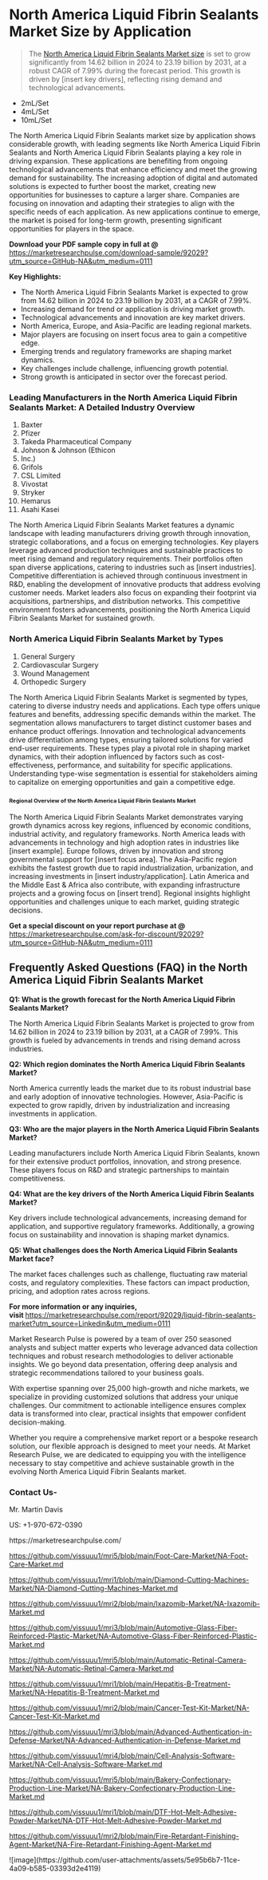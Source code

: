 <h1>North America Liquid Fibrin Sealants Market&nbsp;Size by Application</h1><blockquote><p>The <a href="https://marketresearchpulse.com/download-sample/92029?utm_source=GitHub-NA&amp;utm_medium=0111">North America Liquid Fibrin Sealants Market size</a> is set to grow significantly from 14.62 billion in 2024 to 23.19 billion by 2031, at a robust CAGR of 7.99% during the forecast period. This growth is driven by [insert key drivers], reflecting rising demand and technological advancements.</p></blockquote><ul><li>2mL/Set<li> 4mL/Set<li> 10mL/Set</li></ul><p>The North America Liquid Fibrin Sealants market size by application shows considerable growth, with leading segments like North America Liquid Fibrin Sealants and North America Liquid Fibrin Sealants playing a key role in driving expansion. These applications are benefiting from ongoing technological advancements that enhance efficiency and meet the growing demand for sustainability. The increasing adoption of digital and automated solutions is expected to further boost the market, creating new opportunities for businesses to capture a larger share. Companies are focusing on innovation and adapting their strategies to align with the specific needs of each application. As new applications continue to emerge, the market is poised for long-term growth, presenting significant opportunities for players in the space.</p><p><strong>Download your PDF sample copy in full at @ </strong><a href="https://marketresearchpulse.com/download-sample/92029?utm_source=GitHub-NA&amp;utm_medium=0111">https://marketresearchpulse.com/download-sample/92029?utm_source=GitHub-NA&amp;utm_medium=0111</a></p><p><strong>Key Highlights: </strong></p><ul><li>The North America Liquid Fibrin Sealants Market is expected to grow from 14.62 billion in 2024 to 23.19 billion by 2031, at a CAGR of 7.99%.</li><li>Increasing demand for trend or application is driving market growth.</li><li>Technological advancements and innovation are key market drivers.</li><li>North America, Europe, and Asia-Pacific are leading regional markets.</li><li>Major players are focusing on insert focus area to gain a competitive edge.</li><li>Emerging trends and regulatory frameworks are shaping market dynamics.</li><li>Key challenges include challenge, influencing growth potential.</li><li>Strong growth is anticipated in sector over the forecast period.</li></ul><h3>Leading Manufacturers in the North America Liquid Fibrin Sealants Market: A Detailed Industry Overview</h3><ol><li>Baxter</li><li>Pfizer</li><li>Takeda Pharmaceutical Company</li><li>Johnson & Johnson (Ethicon</li><li>Inc.)</li><li>Grifols</li><li>CSL Limited</li><li>Vivostat</li><li>Stryker</li><li>Hemarus</li><li>Asahi Kasei</li></ol><div class="flex max-w-full flex-col flex-grow"><div class="min-h-8 text-message flex w-full flex-col items-end gap-2 whitespace-normal break-words [.text-message+&amp;]:mt-5" dir="auto" data-message-author-role="assistant" data-message-id="fd8432e4-4910-450d-b182-61b7bfb0a01f" data-message-model-slug="gpt-4o"><div class="flex w-full flex-col gap-1 empty:hidden first:pt-[3px]"><div class="markdown prose w-full break-words dark:prose-invert light"><p>The North America Liquid Fibrin Sealants Market features a dynamic landscape with leading manufacturers driving growth through innovation, strategic collaborations, and a focus on emerging technologies. Key players leverage advanced production techniques and sustainable practices to meet rising demand and regulatory requirements. Their portfolios often span diverse applications, catering to industries such as [insert industries]. Competitive differentiation is achieved through continuous investment in R&amp;D, enabling the development of innovative products that address evolving customer needs. Market leaders also focus on expanding their footprint via acquisitions, partnerships, and distribution networks. This competitive environment fosters advancements, positioning the North America Liquid Fibrin Sealants Market for sustained growth.</p></div></div></div></div><h3>North America Liquid Fibrin Sealants Market by Types</h3><ol><li>General Surgery<li> Cardiovascular Surgery<li> Wound Management<li> Orthopedic Surgery</li></ol><div class="flex max-w-full flex-col flex-grow"><div class="min-h-8 text-message flex w-full flex-col items-end gap-2 whitespace-normal break-words [.text-message+&amp;]:mt-5" dir="auto" data-message-author-role="assistant" data-message-id="084470be-0bb7-4664-bddf-5156b4f41249" data-message-model-slug="gpt-4o-mini"><div class="flex w-full flex-col gap-1 empty:hidden first:pt-[3px]"><div class="markdown prose w-full break-words dark:prose-invert light"><p>The North America Liquid Fibrin Sealants Market is segmented by types, catering to diverse industry needs and applications. Each type offers unique features and benefits, addressing specific demands within the market. The segmentation allows manufacturers to target distinct customer bases and enhance product offerings. Innovation and technological advancements drive differentiation among types, ensuring tailored solutions for varied end-user requirements. These types play a pivotal role in shaping market dynamics, with their adoption influenced by factors such as cost-effectiveness, performance, and suitability for specific applications. Understanding type-wise segmentation is essential for stakeholders aiming to capitalize on emerging opportunities and gain a competitive edge.</p></div></div></div></div><h3><span style="font-size: 11px;">Regional Overview of the North America Liquid Fibrin Sealants Market</span></h3><div class="flex max-w-full flex-col flex-grow"><div class="min-h-8 text-message flex w-full flex-col items-end gap-2 whitespace-normal break-words [.text-message+&amp;]:mt-5" dir="auto" data-message-author-role="assistant" data-message-id="e9038762-ce64-4e30-91c9-9bd413514231" data-message-model-slug="gpt-4o-mini"><div class="flex w-full flex-col gap-1 empty:hidden first:pt-[3px]"><div class="markdown prose w-full break-words dark:prose-invert light"><p>The North America Liquid Fibrin Sealants Market demonstrates varying growth dynamics across key regions, influenced by economic conditions, industrial activity, and regulatory frameworks. North America leads with advancements in technology and high adoption rates in industries like [insert example]. Europe follows, driven by innovation and strong governmental support for [insert focus area]. The Asia-Pacific region exhibits the fastest growth due to rapid industrialization, urbanization, and increasing investments in [insert industry/application]. Latin America and the Middle East &amp; Africa also contribute, with expanding infrastructure projects and a growing focus on [insert trend]. Regional insights highlight opportunities and challenges unique to each market, guiding strategic decisions.</p></div></div></div></div><p><strong>Get a special discount on your report purchase at @ </strong><a href="https://marketresearchpulse.com/ask-for-discount/92029?utm_source=GitHub-NA&amp;utm_medium=0111">https://marketresearchpulse.com/ask-for-discount/92029?utm_source=GitHub-NA&amp;utm_medium=0111</a></p><h2>Frequently Asked Questions (FAQ) in the North America Liquid Fibrin Sealants Market</h2><p><strong>Q1: What is the growth forecast for the North America Liquid Fibrin Sealants Market?</strong></p><p>The North America Liquid Fibrin Sealants Market is projected to grow from 14.62 billion in 2024 to 23.19 billion by 2031, at a CAGR of 7.99%. This growth is fueled by advancements in trends and rising demand across industries.</p><p><strong>Q2: Which region dominates the North America Liquid Fibrin Sealants Market?</strong></p><p>North America currently leads the market due to its robust industrial base and early adoption of innovative technologies. However, Asia-Pacific is expected to grow rapidly, driven by industrialization and increasing investments in application.</p><p><strong>Q3: Who are the major players in the North America Liquid Fibrin Sealants Market?</strong></p><p>Leading manufacturers include North America Liquid Fibrin Sealants, known for their extensive product portfolios, innovation, and strong presence. These players focus on R&amp;D and strategic partnerships to maintain competitiveness.</p><p><strong>Q4: What are the key drivers of the North America Liquid Fibrin Sealants Market?</strong></p><p>Key drivers include technological advancements, increasing demand for application, and supportive regulatory frameworks. Additionally, a growing focus on sustainability and innovation is shaping market dynamics.</p><p><strong>Q5: What challenges does the North America Liquid Fibrin Sealants Market face?</strong></p><p>The market faces challenges such as challenge, fluctuating raw material costs, and regulatory complexities. These factors can impact production, pricing, and adoption rates across regions.</p><p><strong>For more information or any inquiries, visit&nbsp;</strong><a href="https://marketresearchpulse.com/report/92029/liquid-fibrin-sealants-market?utm_source=Linkedin&utm_medium=0111">https://marketresearchpulse.com/report/92029/liquid-fibrin-sealants-market?utm_source=Linkedin&utm_medium=0111</a></p><p>Market Research Pulse is powered by a team of over 250 seasoned analysts and subject matter experts who leverage advanced data collection techniques and robust research methodologies to deliver actionable insights. We go beyond data presentation, offering deep analysis and strategic recommendations tailored to your business goals.</p><p>With expertise spanning over 25,000 high-growth and niche markets, we specialize in providing customized solutions that address your unique challenges. Our commitment to actionable intelligence ensures complex data is transformed into clear, practical insights that empower confident decision-making.</p><p>Whether you require a comprehensive market report or a bespoke research solution, our flexible approach is designed to meet your needs. At Market Research Pulse, we are dedicated to equipping you with the intelligence necessary to stay competitive and achieve sustainable growth in the evolving North America Liquid Fibrin Sealants market.</p><h3><strong>Contact Us-</strong></h3><p>Mr. Martin Davis</p><p>US: +1-970-672-0390</p><p>https://marketresearchpulse.com/</p><p><a href="https://github.com/vissuuu1/mri5/blob/main/Foot-Care-Market/NA-Foot-Care-Market.md">https://github.com/vissuuu1/mri5/blob/main/Foot-Care-Market/NA-Foot-Care-Market.md</a></p><p><a href="https://github.com/vissuuu1/mri1/blob/main/Diamond-Cutting-Machines-Market/NA-Diamond-Cutting-Machines-Market.md">https://github.com/vissuuu1/mri1/blob/main/Diamond-Cutting-Machines-Market/NA-Diamond-Cutting-Machines-Market.md</a></p><p><a href="https://github.com/vissuuu1/mri2/blob/main/Ixazomib-Market/NA-Ixazomib-Market.md">https://github.com/vissuuu1/mri2/blob/main/Ixazomib-Market/NA-Ixazomib-Market.md</a></p><p><a href="https://github.com/vissuuu1/mri3/blob/main/Automotive-Glass-Fiber-Reinforced-Plastic-Market/NA-Automotive-Glass-Fiber-Reinforced-Plastic-Market.md">https://github.com/vissuuu1/mri3/blob/main/Automotive-Glass-Fiber-Reinforced-Plastic-Market/NA-Automotive-Glass-Fiber-Reinforced-Plastic-Market.md</a></p><p><a href="https://github.com/vissuuu1/mri5/blob/main/Automatic-Retinal-Camera-Market/NA-Automatic-Retinal-Camera-Market.md">https://github.com/vissuuu1/mri5/blob/main/Automatic-Retinal-Camera-Market/NA-Automatic-Retinal-Camera-Market.md</a></p><p><a href="https://github.com/vissuuu1/mri1/blob/main/Hepatitis-B-Treatment-Market/NA-Hepatitis-B-Treatment-Market.md">https://github.com/vissuuu1/mri1/blob/main/Hepatitis-B-Treatment-Market/NA-Hepatitis-B-Treatment-Market.md</a></p><p><a href="https://github.com/vissuuu1/mri2/blob/main/Cancer-Test-Kit-Market/NA-Cancer-Test-Kit-Market.md">https://github.com/vissuuu1/mri2/blob/main/Cancer-Test-Kit-Market/NA-Cancer-Test-Kit-Market.md</a></p><p><a href="https://github.com/vissuuu1/mri3/blob/main/Advanced-Authentication-in-Defense-Market/NA-Advanced-Authentication-in-Defense-Market.md">https://github.com/vissuuu1/mri3/blob/main/Advanced-Authentication-in-Defense-Market/NA-Advanced-Authentication-in-Defense-Market.md</a></p><p><a href="https://github.com/vissuuu1/mri4/blob/main/Cell-Analysis-Software-Market/NA-Cell-Analysis-Software-Market.md">https://github.com/vissuuu1/mri4/blob/main/Cell-Analysis-Software-Market/NA-Cell-Analysis-Software-Market.md</a></p><p><a href="https://github.com/vissuuu1/mri5/blob/main/Bakery-Confectionary-Production-Line-Market/NA-Bakery-Confectionary-Production-Line-Market.md">https://github.com/vissuuu1/mri5/blob/main/Bakery-Confectionary-Production-Line-Market/NA-Bakery-Confectionary-Production-Line-Market.md</a></p><p><a href="https://github.com/vissuuu1/mri1/blob/main/DTF-Hot-Melt-Adhesive-Powder-Market/NA-DTF-Hot-Melt-Adhesive-Powder-Market.md">https://github.com/vissuuu1/mri1/blob/main/DTF-Hot-Melt-Adhesive-Powder-Market/NA-DTF-Hot-Melt-Adhesive-Powder-Market.md</a></p><p><a href="https://github.com/vissuuu1/mri2/blob/main/Fire-Retardant-Finishing-Agent-Market/NA-Fire-Retardant-Finishing-Agent-Market.md">https://github.com/vissuuu1/mri2/blob/main/Fire-Retardant-Finishing-Agent-Market/NA-Fire-Retardant-Finishing-Agent-Market.md</a></p>
![image](https://github.com/user-attachments/assets/5e95b6b7-11ce-4a09-b585-03393d2e4119)
